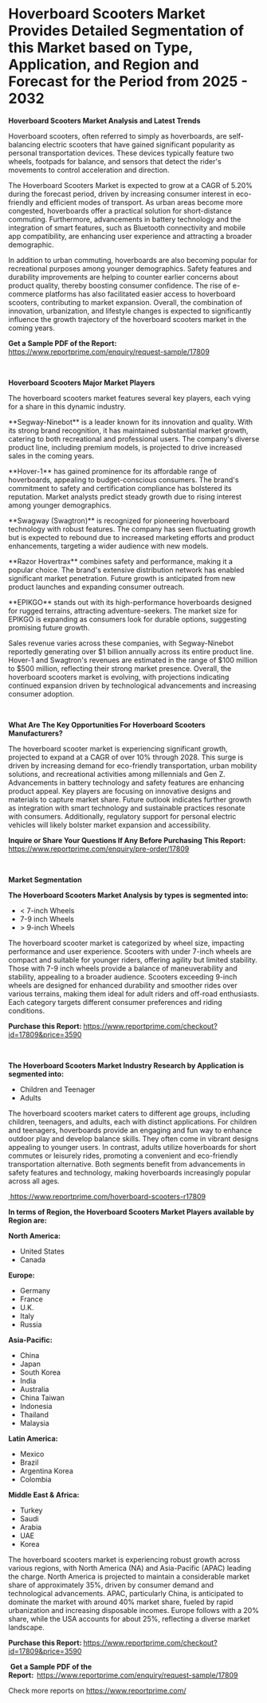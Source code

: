 <p><h1>Hoverboard Scooters Market Provides Detailed Segmentation of this Market based on Type, Application, and Region and Forecast for the Period from 2025 - 2032</h1></p><p><strong>Hoverboard Scooters Market Analysis and Latest Trends</strong></p>
<p><p>Hoverboard scooters, often referred to simply as hoverboards, are self-balancing electric scooters that have gained significant popularity as personal transportation devices. These devices typically feature two wheels, footpads for balance, and sensors that detect the rider's movements to control acceleration and direction.</p><p>The Hoverboard Scooters Market is expected to grow at a CAGR of 5.20% during the forecast period, driven by increasing consumer interest in eco-friendly and efficient modes of transport. As urban areas become more congested, hoverboards offer a practical solution for short-distance commuting. Furthermore, advancements in battery technology and the integration of smart features, such as Bluetooth connectivity and mobile app compatibility, are enhancing user experience and attracting a broader demographic.</p><p>In addition to urban commuting, hoverboards are also becoming popular for recreational purposes among younger demographics. Safety features and durability improvements are helping to counter earlier concerns about product quality, thereby boosting consumer confidence. The rise of e-commerce platforms has also facilitated easier access to hoverboard scooters, contributing to market expansion. Overall, the combination of innovation, urbanization, and lifestyle changes is expected to significantly influence the growth trajectory of the hoverboard scooters market in the coming years.</p></p>
<p><strong>Get a Sample PDF of the Report:&nbsp;</strong> <a href="https://www.reportprime.com/enquiry/request-sample/17809?utm_campaign=3000&utm_medium=2&utm_source=Github&utm_content=ia&utm_term=18032025&utm_id=hoverboard-scooters">https://www.reportprime.com/enquiry/request-sample/17809</a></p>
<p>&nbsp;</p>
<p><strong>Hoverboard Scooters Major Market Players</strong></p>
<p><p>The hoverboard scooters market features several key players, each vying for a share in this dynamic industry. </p><p>**Segway-Ninebot** is a leader known for its innovation and quality. With its strong brand recognition, it has maintained substantial market growth, catering to both recreational and professional users. The company's diverse product line, including premium models, is projected to drive increased sales in the coming years.</p><p>**Hover-1** has gained prominence for its affordable range of hoverboards, appealing to budget-conscious consumers. The brand's commitment to safety and certification compliance has bolstered its reputation. Market analysts predict steady growth due to rising interest among younger demographics.</p><p>**Swagway (Swagtron)** is recognized for pioneering hoverboard technology with robust features. The company has seen fluctuating growth but is expected to rebound due to increased marketing efforts and product enhancements, targeting a wider audience with new models.</p><p>**Razor Hovertrax** combines safety and performance, making it a popular choice. The brand's extensive distribution network has enabled significant market penetration. Future growth is anticipated from new product launches and expanding consumer outreach.</p><p>**EPIKGO** stands out with its high-performance hoverboards designed for rugged terrains, attracting adventure-seekers. The market size for EPIKGO is expanding as consumers look for durable options, suggesting promising future growth.</p><p>Sales revenue varies across these companies, with Segway-Ninebot reportedly generating over $1 billion annually across its entire product line. Hover-1 and Swagtron's revenues are estimated in the range of $100 million to $500 million, reflecting their strong market presence. Overall, the hoverboard scooters market is evolving, with projections indicating continued expansion driven by technological advancements and increasing consumer adoption.</p></p>
<p>&nbsp;</p>
<p><strong>What Are The Key Opportunities For Hoverboard Scooters Manufacturers?</strong></p>
<p><p>The hoverboard scooter market is experiencing significant growth, projected to expand at a CAGR of over 10% through 2028. This surge is driven by increasing demand for eco-friendly transportation, urban mobility solutions, and recreational activities among millennials and Gen Z. Advancements in battery technology and safety features are enhancing product appeal. Key players are focusing on innovative designs and materials to capture market share. Future outlook indicates further growth as integration with smart technology and sustainable practices resonate with consumers. Additionally, regulatory support for personal electric vehicles will likely bolster market expansion and accessibility.</p></p>
<p><strong>Inquire or Share Your Questions If Any Before Purchasing This Report:</strong> <a href="https://www.reportprime.com/enquiry/pre-order/17809?utm_campaign=3000&utm_medium=2&utm_source=Github&utm_content=ia&utm_term=18032025&utm_id=hoverboard-scooters">https://www.reportprime.com/enquiry/pre-order/17809</a></p>
<p>&nbsp;</p>
<p><strong>Market Segmentation</strong></p>
<p><strong>The Hoverboard Scooters Market Analysis by types is segmented into:</strong></p>
<p><ul><li>< 7-inch Wheels</li><li>7-9 inch Wheels</li><li>> 9-inch Wheels</li></ul></p>
<p><p>The hoverboard scooter market is categorized by wheel size, impacting performance and user experience. Scooters with under 7-inch wheels are compact and suitable for younger riders, offering agility but limited stability. Those with 7-9 inch wheels provide a balance of maneuverability and stability, appealing to a broader audience. Scooters exceeding 9-inch wheels are designed for enhanced durability and smoother rides over various terrains, making them ideal for adult riders and off-road enthusiasts. Each category targets different consumer preferences and riding conditions.</p></p>
<p><strong>Purchase this Report:&nbsp;</strong><a href="https://www.reportprime.com/checkout?id=17809&price=3590&utm_campaign=3000&utm_medium=2&utm_source=Github&utm_content=ia&utm_term=18032025&utm_id=hoverboard-scooters">https://www.reportprime.com/checkout?id=17809&price=3590</a></p>
<p>&nbsp;</p>
<p><strong>The Hoverboard Scooters Market Industry Research by Application is segmented into:</strong></p>
<p><ul><li>Children and Teenager</li><li>Adults</li></ul></p>
<p><p>The hoverboard scooters market caters to different age groups, including children, teenagers, and adults, each with distinct applications. For children and teenagers, hoverboards provide an engaging and fun way to enhance outdoor play and develop balance skills. They often come in vibrant designs appealing to younger users. In contrast, adults utilize hoverboards for short commutes or leisurely rides, promoting a convenient and eco-friendly transportation alternative. Both segments benefit from advancements in safety features and technology, making hoverboards increasingly popular across all ages.</p></p>
<p><a href="https://www.reportprime.com/hoverboard-scooters-r17809?utm_campaign=3000&utm_medium=2&utm_source=Github&utm_content=ia&utm_term=18032025&utm_id=hoverboard-scooters">&nbsp;https://www.reportprime.com/hoverboard-scooters-r17809</a></p>
<p><strong>In terms of Region, the Hoverboard Scooters Market Players available by Region are:</strong></p>
<p>
    <p> <strong> North America: </strong>
        <ul>
            <li>United States</li>
            <li>Canada</li>
        </ul>
        </p> 
    <p> <strong> Europe: </strong>
        <ul>
            <li>Germany</li>
            <li>France</li>
            <li>U.K.</li>
            <li>Italy</li>
            <li>Russia</li>
        </ul>
        </p> 
    <p> <strong> Asia-Pacific: </strong>
        <ul>
            <li>China</li>
            <li>Japan</li>
            <li>South Korea</li>
            <li>India</li>
            <li>Australia</li>
            <li>China Taiwan</li>
            <li>Indonesia</li>
            <li>Thailand</li>
            <li>Malaysia</li>
        </ul>
        </p> 
    <p> <strong> Latin America: </strong>
        <ul>
            <li>Mexico</li>
            <li>Brazil</li>
            <li>Argentina Korea</li>
            <li>Colombia</li>
        </ul>
        </p> 
    <p> <strong> Middle East & Africa: </strong>
        <ul>
            <li>Turkey</li>
            <li>Saudi</li>
            <li>Arabia</li>
            <li>UAE</li>
            <li>Korea</li>
        </ul>
    </p>
    </p>
<p><p>The hoverboard scooters market is experiencing robust growth across various regions, with North America (NA) and Asia-Pacific (APAC) leading the charge. North America is projected to maintain a considerable market share of approximately 35%, driven by consumer demand and technological advancements. APAC, particularly China, is anticipated to dominate the market with around 40% market share, fueled by rapid urbanization and increasing disposable incomes. Europe follows with a 20% share, while the USA accounts for about 25%, reflecting a diverse market landscape.</p></p>
<p><strong>Purchase this Report: </strong><a href="https://www.reportprime.com/checkout?id=17809&price=3590&utm_campaign=3000&utm_medium=2&utm_source=Github&utm_content=ia&utm_term=18032025&utm_id=hoverboard-scooters">https://www.reportprime.com/checkout?id=17809&price=3590</a></p>
<p>&nbsp;<strong>Get a Sample PDF of the Report:&nbsp;&nbsp;</strong><a href="https://www.reportprime.com/enquiry/request-sample/17809?utm_campaign=3000&utm_medium=2&utm_source=Github&utm_content=ia&utm_term=18032025&utm_id=hoverboard-scooters">https://www.reportprime.com/enquiry/request-sample/17809</a></p>
<p><strong></strong></p>
<p>Check more reports on <a href="https://www.reportprime.com/?utm_campaign=3000&utm_medium=2&utm_source=Github&utm_content=ia&utm_term=18032025&utm_id=hoverboard-scooters">https://www.reportprime.com/</a></p>
